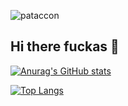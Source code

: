 ![pataccon](https://[github.com/pataccon/pataccon/pataccon.png](https://github.com/pataccon/pataccon/blob/main/pataccon.png))
## Hi there fuckas 👋

[![Anurag's GitHub stats](https://github-readme-stats.vercel.app/api?username=pataccon&show_icons=true&theme=transparent)](https://github.com/anuraghazra/github-readme-stats)

[![Top Langs](https://github-readme-stats.vercel.app/api/top-langs/?username=pataccon&layout=donut&theme=transparent&langs_count=6)](https://github.com/anuraghazra/github-readme-stats)
<!--
**pataccon/pataccon** is a ✨ _special_ ✨ repository because its `README.md` (this file) appears on your GitHub profile.

Here are some ideas to get you started:

- 🔭 I’m currently working on ...
- 🌱 I’m currently learning ...
- 👯 I’m looking to collaborate on ...
- 🤔 I’m looking for help with ...
- 💬 Ask me about ...
- 📫 How to reach me: ...
- 😄 Pronouns: ...
- ⚡ Fun fact: ...
-->
